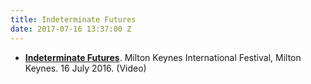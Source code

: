 ```yaml
---
title: Indeterminate Futures
date: 2017-07-16 13:37:00 Z
---
```



* **[Indeterminate Futures](https://vimeo.com/177811577)**. Milton Keynes International Festival, Milton Keynes. 16 July 2016. (Video)